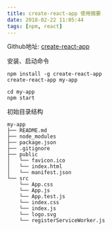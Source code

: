 ```yaml
---
title: create-react-app 使用摘要
date: 2018-02-22 11:05:44
tags: [npm, react]
---
```


Github地址: [create-react-app](https://github.com/facebook/create-react-app)

安装、启动命令

```
npm install -g create-react-app
create-react-app my-app

cd my-app
npm start
```

初始目录结构

```
my-app
├── README.md
├── node_modules
├── package.json
├── .gitignore
├── public
│   └── favicon.ico
│   └── index.html
│   └── manifest.json
└── src
    └── App.css
    └── App.js
    └── App.test.js
    └── index.css
    └── index.js
    └── logo.svg
    └── registerServiceWorker.js
```

